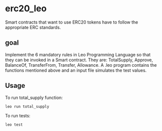 # erc20_leo
Smart contracts that want to use ERC20 tokens have to follow the appropriate ERC standards.
##  goal 
Implement the 6 mandatory rules in Leo Programming Language so that they can be invoked in a Smart contract.
They are: TotalSupply, Approve, BalanceOf, TransferFrom, Transfer, Allowance.
A .leo program contains the functions mentioned above and an input file simulates the test values.

## Usage

To run total_supply function:

`leo run total_supply`


To run tests:

`leo test`
